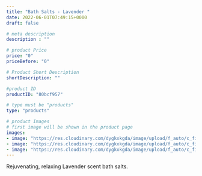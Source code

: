 ```yaml
---
title: "Bath Salts - Lavender "
date: 2022-06-01T07:49:15+0000
draft: false

# meta description
description : ""

# product Price
price: "0"
priceBefore: "0"

# Product Short Description
shortDescription: ""

#product ID
productID: "80bcf957"

# type must be "products"
type: "products"

# product Images
# first image will be shown in the product page
images:
- image: "https://res.cloudinary.com/dygkxkgda/image/upload/f_auto/c_fill,fl_progressive,q_auto:good,w_640,h_427/product-images/1boHZKhkbBZgsaLgQ54-9Gm6mVjlmixD1"
- image: "https://res.cloudinary.com/dygkxkgda/image/upload/f_auto/c_fill,fl_progressive,q_auto:good,w_640,h_427/product-images/1XIJnYAem8Svz_g7Aps0rmYcwtjacdVji"
- image: "https://res.cloudinary.com/dygkxkgda/image/upload/f_auto/c_fill,fl_progressive,q_auto:good,w_640,h_427/product-images/15pTk26FIglc8Ipfp_dR9VHbxFwQcCGpq"
---
```


Rejuvenating, relaxing Lavender scent bath salts.
